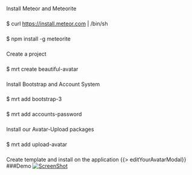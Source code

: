 ###
Install Meteor and Meteorite
###
$ curl https://install.meteor.com | /bin/sh
###
$ npm install -g meteorite
###
Create a project
###
$ mrt create beautiful-avatar
###
Install Bootstrap and Account System
###
$ mrt add bootstrap-3
###
$ mrt add accounts-password
###
Install our Avatar-Upload packages
###
$ mrt add upload-avatar
###
Create template and install on the application
{{> editYourAvatarModal}}
###Demo
[![ScreenShot](https://i1.ytimg.com/vi/GSaJPWG3vY8/mqdefault.jpg)](http://youtu.be/GSaJPWG3vY8)
